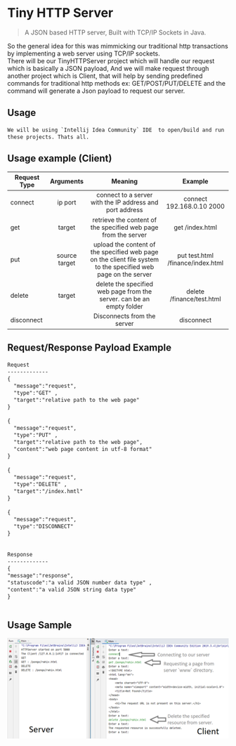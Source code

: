 # Tiny HTTP Server

> A JSON based HTTP server, Built with TCP/IP Sockets in Java.

So the general idea for this was mimmicking our traditional http transactions by implementing a web server using TCP/IP sockets.    
There will be our TinyHTTPServer project which will handle our request which is basically a JSON payload, And we will make request through another project which is Client, that will help by sending predefined commands for traditional http methods ex: GET/POST/PUT/DELETE and the command will generate a Json payload to request our server.


## Usage

```
We will be using `Intellij Idea Community` IDE  to open/build and run these projects. Thats all.
```

## Usage example (Client)

|  Request Type    	|    Arguments    	|                                                              Meaning                                                             	|              Example              	|
|------------------	|:---------------:	|:--------------------------------------------------------------------------------------------------------------------------------:	|:---------------------------------:	|
|     connect      	|     ip  port    	|                      connect to a server with      the IP address <ip> and        port address <port>                            	|     connect 192.168.0.10 2000     	|
|      get         	|      target     	|                                  retrieve the content of the specified web page from the server                                  	|          get /index.html          	|
|      put         	|  source  target 	| upload the content of the specified <source> web page on the client file system to the specified <target> web page on the server 	| put test.html /finance/index.html 	|
|     delete       	|      target     	|                          delete the specified web page from the server. <target> can be an empty folder                          	|     delete /finance/test.html     	|
|   disconnect     	|                 	|                                                    Disconnects from the server                                                    	|             disconnect            	|


## Request/Response Payload Example

```
Request 
-------------
{
  "message":"request",
  "type":"GET" ,
  "target":"relative path to the web page"
}

{
  "message":"request",
  "type":"PUT" ,
  "target":"relative path to the web page",
  "content":"web page content in utf-8 format"
}

{
  "message":"request",
  "type":"DELETE" ,
  "target":"/index.hmtl"
}

{
  "message":"request",
  "type":"DISCONNECT"
}


Response
-------------
{
"message":"response",
"statuscode":"a valid JSON number data type" ,
"content":"a valid JSON string data type"
}


```

## Usage Sample

![Alt text](sample.png?raw=true "Sample")


